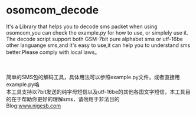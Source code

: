 # osomcom_decode<br />
It's a Library that helps you to decode sms packet when using osomcom,you can check the example.py for how to use,
or simplely use it.<br />
The decode script support both GSM-7bit pure alphabet sms or utf-16be other languange sms,and it's easy to use,it can help you to understand sms better.Please comply with local laws。<br /><br /><br />


简单的SMS包的解码工具，具体用法可以参照example.py文件，或者直接用example.py咯<br />
本工具支持以7bit发送的纯字母短信以及utf-16be的其他各国文字短信，本工具目的在于帮助你更好的理解sms，请勿用于非法目的<br />
Blog:www.nigesb.com
